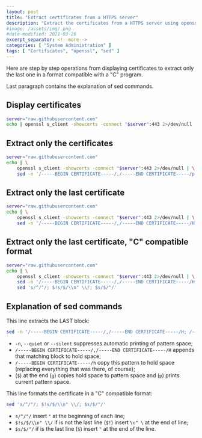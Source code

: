 ```yaml
---
layout: post
title: "Extract certificates from a HTTPS server"
description: "Extract the certificates from a HTTPS server using openssl and sed"
#image: /assets/img/.png
#date-modified: 2021-03-26
excerpt_separator: <!--more-->
categories: [ "System Administration" ]
tags: [ "Certificates", "openssl", "sed" ]
---
```


Here are step by step operations from displaying certificates to extract only the last one in a format compatible with a "C" program.

Last paragraph contains the explanation of sed commands.

## Display certificates

```sh
server="raw.githubusercontent.com"
echo | openssl s_client -showcerts -connect "$server":443 2>/dev/null
```

## Extract only the certificates

```sh
server="raw.githubusercontent.com"
echo | \
    openssl s_client -showcerts -connect "$server":443 2>/dev/null | \
    sed -n '/-----BEGIN CERTIFICATE-----/,/-----END CERTIFICATE-----/p'
```

## Extract only the last certificate

```sh
server="raw.githubusercontent.com"
echo | \
    openssl s_client -showcerts -connect "$server":443 2>/dev/null | \
    sed -n '/-----BEGIN CERTIFICATE-----/,/-----END CERTIFICATE-----/H; /-----BEGIN CERTIFICATE-----/h; ${g;p};'
```

## Extract only the last certificate, "C" compatible format

```sh
server="raw.githubusercontent.com"
echo | \
    openssl s_client -showcerts -connect "$server":443 2>/dev/null | \
    sed -n '/-----BEGIN CERTIFICATE-----/,/-----END CERTIFICATE-----/H; /-----BEGIN CERTIFICATE-----/h; ${g;p};' | \
    sed 's/^/"/; $!s/$/\\n" \\/; $s/$/"/'
```

## Explanation of sed commands

This line extracts the LAST block:

```sh
sed -n '/-----BEGIN CERTIFICATE-----/,/-----END CERTIFICATE-----/H; /-----BEGIN CERTIFICATE-----/h; ${g;p};'
```

- `-n`, `--quiet` or `--silent` suppresses automatic printing of pattern space;
- `/-----BEGIN CERTIFICATE-----/,/-----END CERTIFICATE-----/H` appends that matching block to hold space;
- `/-----BEGIN CERTIFICATE-----/h` copy this pattern to hold space (replacing everything that was there, of course);
- (`$`) at the end (`g`) copies hold space to pattern space and (`p`) prints current pattern space.

This line formats the certificate in a "C" compatible format:

```sh
sed 's/^/"/; $!s/$/\\n" \\/; $s/$/"/'
```

- `s/^/"/` insert `"` at the beginning of each line;
- `$!s/$/\\n" \\/` if is not the last line (`$!`) insert `\n" \` at the end of line;
- `$s/$/"/` if is the last line (`$`) insert `"` at the end of the line.
